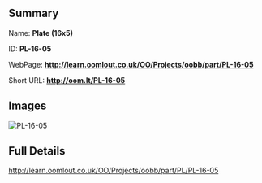 

## Summary
 
Name: __Plate (16x5)__

ID: __PL-16-05__

WebPage: __http://learn.oomlout.co.uk/OO/Projects/oobb/part/PL-16-05__

Short URL: __http://oom.lt/PL-16-05__


## Images
![PL-16-05](http://oomlout.com/oomlout-OOBB/part/PL/PL-16-05/OOBB-PL-16-05_420.png)




## Full Details

 http://learn.oomlout.co.uk/OO/Projects/oobb/part/PL/PL-16-05

